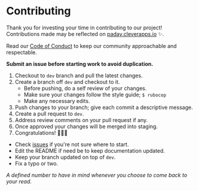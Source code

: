 # Contributing

Thank you for investing your time in contributing to our project! Contributions
made may be reflected on [paday.cleverapps.io](https://paday.cleverapps.io)
:sparkles:.

Read our [Code of Conduct](./CODE_OF_CONDUCT.md) to keep our community
approachable and respectable.

**Submit an issue before starting work to avoid duplication.**

1. Checkout to `dev` branch and pull the latest changes.
2. Create a branch off `dev` and checkout to it.
   - Before pushing, do a self review of your changes.
   - Make sure your changes follow the style guide; `$ rubocop`
   - Make any necessary edits.
3. Push changes to your branch; give each commit a descriptive message.
4. Create a pull request to `dev`.
5. Address review comments on your pull request if any.
6. Once approved your changes will be merged into staging.
7. Congratulations! :tada::tada::wine_glass:

- Check [issues](https://github.com/dngst/paday/issues) if you're not sure where
  to start.
- Edit the README if need be to keep documentation updated.
- Keep your branch updated on top of `dev`.
- Fix a typo or two.

_A defined number to have in mind whenever you choose to come back to your read._
